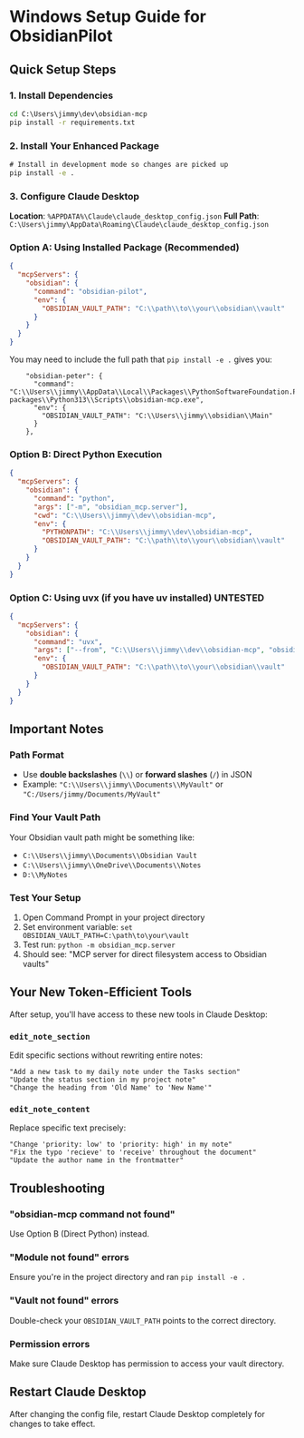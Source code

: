 # Windows Setup Guide for ObsidianPilot

## Quick Setup Steps

### 1. Install Dependencies
```cmd
cd C:\Users\jimmy\dev\obsidian-mcp
pip install -r requirements.txt
```

### 2. Install Your Enhanced Package
```cmd
# Install in development mode so changes are picked up
pip install -e .
```

### 3. Configure Claude Desktop

**Location**: `%APPDATA%\Claude\claude_desktop_config.json`
**Full Path**: `C:\Users\jimmy\AppData\Roaming\Claude\claude_desktop_config.json`

### Option A: Using Installed Package (Recommended)
```json
{
  "mcpServers": {
    "obsidian": {
      "command": "obsidian-pilot",
      "env": {
        "OBSIDIAN_VAULT_PATH": "C:\\path\\to\\your\\obsidian\\vault"
      }
    }
  }
}
```


You may need to include the full path that `pip install -e .` gives you:

```
    "obsidian-peter": { 
      "command": "C:\\Users\\jimmy\\AppData\\Local\\Packages\\PythonSoftwareFoundation.Python.3.13_qbz5n2kfra8p0\\LocalCache\\local-packages\\Python313\\Scripts\\obsidian-mcp.exe", 
      "env": { 
        "OBSIDIAN_VAULT_PATH": "C:\\Users\\jimmy\\obsidian\\Main"
      }
    },
```


### Option B: Direct Python Execution
```json
{
  "mcpServers": {
    "obsidian": {
      "command": "python",
      "args": ["-m", "obsidian_mcp.server"],
      "cwd": "C:\\Users\\jimmy\\dev\\obsidian-mcp",
      "env": {
        "PYTHONPATH": "C:\\Users\\jimmy\\dev\\obsidian-mcp",
        "OBSIDIAN_VAULT_PATH": "C:\\path\\to\\your\\obsidian\\vault"
      }
    }
  }
}
```

### Option C: Using uvx (if you have uv installed) UNTESTED
```json
{
  "mcpServers": {
    "obsidian": {
      "command": "uvx",
      "args": ["--from", "C:\\Users\\jimmy\\dev\\obsidian-mcp", "obsidian-pilot"],
      "env": {
        "OBSIDIAN_VAULT_PATH": "C:\\path\\to\\your\\obsidian\\vault"
      }
    }
  }
}
```

## Important Notes

### Path Format
- Use **double backslashes** (`\\`) or **forward slashes** (`/`) in JSON
- Example: `"C:\\Users\\jimmy\\Documents\\MyVault"` or `"C:/Users/jimmy/Documents/MyVault"`

### Find Your Vault Path
Your Obsidian vault path might be something like:
- `C:\\Users\\jimmy\\Documents\\Obsidian Vault`
- `C:\\Users\\jimmy\\OneDrive\\Documents\\Notes`
- `D:\\MyNotes`

### Test Your Setup
1. Open Command Prompt in your project directory
2. Set environment variable: `set OBSIDIAN_VAULT_PATH=C:\path\to\your\vault`
3. Test run: `python -m obsidian_mcp.server`
4. Should see: "MCP server for direct filesystem access to Obsidian vaults"

## Your New Token-Efficient Tools

After setup, you'll have access to these new tools in Claude Desktop:

### `edit_note_section`
Edit specific sections without rewriting entire notes:
```
"Add a new task to my daily note under the Tasks section"
"Update the status section in my project note"
"Change the heading from 'Old Name' to 'New Name'"
```

### `edit_note_content`  
Replace specific text precisely:
```
"Change 'priority: low' to 'priority: high' in my note"
"Fix the typo 'recieve' to 'receive' throughout the document"
"Update the author name in the frontmatter"
```

## Troubleshooting

### "obsidian-mcp command not found"
Use Option B (Direct Python) instead.

### "Module not found" errors
Ensure you're in the project directory and ran `pip install -e .`

### "Vault not found" errors
Double-check your `OBSIDIAN_VAULT_PATH` points to the correct directory.

### Permission errors
Make sure Claude Desktop has permission to access your vault directory.

## Restart Claude Desktop
After changing the config file, restart Claude Desktop completely for changes to take effect.